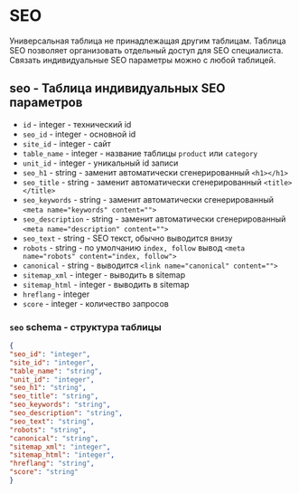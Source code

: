 # SEO
Универсальная таблица не принадлежащая другим таблицам. Таблица SEO позволяет организовать отдельный доступ для SEO специалиста. Связать индивидуальные SEO параметры можно с любой таблицей.
## seo - Таблица индивидуальных SEO параметров
- `id` - integer - технический id
- `seo_id` - integer - основной id
- `site_id` - integer - сайт
- `table_name` - integer - название таблицы `product` или `category`
- `unit_id` - integer - уникальный id записи
- `seo_h1` - string - заменит автоматически сгенерированный `<h1></h1>`
- `seo_title` - string - заменит автоматически сгенерированный `<title></title>`
- `seo_keywords` - string - заменит автоматически сгенерированный `<meta name="keywords" content="">`
- `seo_description` - string - заменит автоматически сгенерированный `<meta name="description" content="">`
- `seo_text` - string - SEO текст, обычно выводится внизу
- `robots` - string - по умолчанию `index, follow` вывод `<meta name="robots" content="index, follow">`
- `canonical` - string - выводится `<link name="canonical" content="">`
- `sitemap_xml` - integer - выводить в sitemap
- `sitemap_html` - integer - выводить в sitemap
- `hreflang` - integer
- `score` - integer - количество запросов
### `seo` schema - структура таблицы
```json
{
"seo_id": "integer",
"site_id": "integer",
"table_name": "string",
"unit_id": "integer",
"seo_h1": "string",
"seo_title": "string",
"seo_keywords": "string",
"seo_description": "string",
"seo_text": "string",
"robots": "string",
"canonical": "string",
"sitemap_xml": "integer",
"sitemap_html": "integer",
"hreflang": "string",
"score": "string"
}
```
